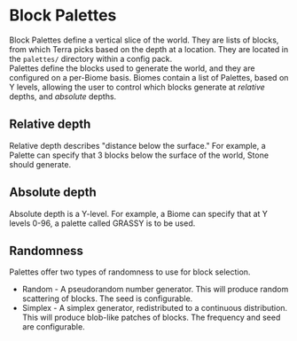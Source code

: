 # Block Palettes

Block Palettes define a vertical slice of the world. They are lists of blocks, from which Terra picks based on the depth
at a location. They are located in the `palettes/` directory within a config pack.  
Palettes define the blocks used to generate the world, and they are configured on a per-Biome basis. Biomes contain a
list of Palettes, based on Y levels, allowing the user to control which blocks generate at _relative_ depths, and
_absolute_ depths.

## Relative depth

Relative depth describes "distance below the surface." For example, a Palette can specify that 3 blocks below the
surface of the world, Stone should generate.

## Absolute depth

Absolute depth is a Y-level. For example, a Biome can specify that at Y levels 0-96, a palette called GRASSY is to be
used.

## Randomness

Palettes offer two types of randomness to use for block selection.

- Random - A pseudorandom number generator. This will produce random scattering of blocks. The seed is configurable.
- Simplex - A simplex generator, redistributed to a continuous distribution. This will produce blob-like patches of
  blocks. The frequency and seed are configurable.
